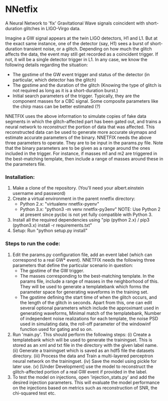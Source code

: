 # NNetfix

A Neural Network to 'fix' Gravitational Wave signals coincident with short-duration glitches in LIGO-Virgo data.

Imagine a GW signal appears at the twin LIGO detectors, H1 and L1. But at the exact same instance, one of the detector (say, H1) sees a burst of short-duration transient noise, or a glitch. 
Depending on how much the glitch affects the data, the event may still get recorded as a coincident trigger. If not, it will be a single detector trigger in L1. In any case, we know the following 
details regarding the situation:

*  The gpstime of the GW event trigger and status of the detector (in particular, which detector has the glitch)
*  The gpstime and the duration of the glitch (Knowing the type of glitch is not required as long as it is a short-duration burst.)
*  Initial search parameters of the trigger. Typically, they are the component masses for a CBC signal. Some composite parameters like the chirp mass can be better estimated (?)

NNETFIX uses the above information to simulate copies of fake data segments in which the glitch-affected part has been gated out, and trains a neural network to *reconstruct* the 
portion of data that was affected. This reconstructed data can be used to generate more accurate skymaps and estimate accurate parameters of the binary.
NNETFIX needs the above three parameters to operate. They are to be input in the params.py file. Note that the binary parameters are to be given as a range around the ones included in the trigger.
For instance, if masses m1 and m2 are triggered in the best-matching template, then include a range of masses around these in the parameters file.



### Installation:
1.  Make a clone of the repository. (You'll need your albert.einstein username and password)
2.  Create a virtual environment in the parent nnetfix directory:
    * Python 2.x: "virtualenv nnetfix-pyenv"
    * Python 3.x: "python3 -m venv nnetfix-py3env"
    NOTE: Use Python 2 at present since pycbc is not yet fully compatible with Python 3.
3.  Install all the required dependencies using "pip (python 2.x) / pip3 (python3.x) install -r requirements.txt"
4.  Setup: Run "python setup.py install"

### Steps to run the code:
1.  Edit the params.py configuration file, add an event label (which can correspond to a real GW* event). NNETFIX needs the following three parameters that define the particular scenario in question:
    * The gpstime of the GW trigger.
    * The masses corresponding to the best-matching template. In the params file, include a range of masses in the neighborhood of this. They will be used to generate a templatebank which forms the parameter space for generating waveforms in the training set.
    * The gpstime defining the start time of when the glitch occurs, and the length of the glitch in seconds.
    Apart from this, one can edit several optional parameters which include the approximant used in generating waveforms, Minimal match of the templatebank, Number of independent noise realizations for each template, the noise PSD used in simulating data, the roll-off parameter of the windowinf function used for gating and so on.
2.  Run 'main.py'. This should perform the following steps: 
    (i) Create a templatebank which will be used to generate the trainingset. This is stored as an xml and txt file in the directory with the given label name.
    (ii) Generate a trainingset which is saved as an hdf5 file the datasets directory. 
    (iii) Process the data and Train a multi-layered perceptron neural network on the trainingset.
    (iv) Save the model using pickle for later use.
    (v) [Under Development] use the model to reconstruct the glitch-affected portion of a real GW event if provided in the label.
3.  To test the model on injections, open 'injection_stats.py' and add the desired injection parameters. This will evaluate the model performance on the injections based on metrics such as reconstruction of SNR, the chi-squared test etc.

